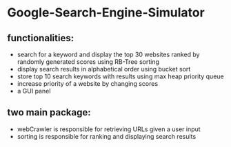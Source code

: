# Google-Search-Engine-Simulator

## functionalities: 
- search for a keyword and display the top 30 websites ranked by randomly generated scores using RB-Tree sorting 
- display search results in alphabetical order using bucket sort 
- store top 10 search keywords with results using max heap priority queue 
- increase priority of a website by changing scores 
- a GUI panel

## two main package:
- webCrawler is responsible for retrieving URLs given a user input 
- sorting is responsible for ranking and displaying search results
